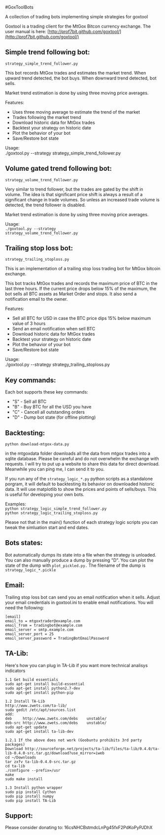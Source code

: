 #GoxToolBots

A collection of trading bots implementing simple strategies for goxtool

Goxtool is a trading client for the MtGox Bitcon currency exchange.
The user manual is here:
[http://prof7bit.github.com/goxtool/](http://prof7bit.github.com/goxtool/)


Simple trend following bot:
---------------------------
    strategy_simple_trend_follower.py

This bot records MtGox trades and estimates the market trend.
When upward trend detected, the bot buys. When downward trend detected,
bot sells.

Market trend estimation is done by using three moving price averages.

Features:  
* Uses three moving average to estimate the trend of the market  
* Trades following the market trend  
* Download historic data for MtGox trades  
* Backtest your strategy on historic date  
* Plot the behavior of your bot  
* Save/Restore bot state  

Usage:  
    ./goxtool.py --strategy strategy_simple_trend_follower.py


Volume gated trend following bot:
---------------------------------
    strategy_volume_trend_follower.py

Very similar to trend follower, but the trades are gated by the shift in
volume. The idea is that significant price shift is always a result of
a significant change in trade volumes. So unless an increased trade volume
is detected, the trend follower is disabled.

Market trend estimation is done by using three moving price averages.

Usage:  
    <code>./goxtool.py --strategy strategy\_volume\_trend\_follower.py</code>


Trailing stop loss bot:
-------------------------------
    strategy_trailing_stoploss.py

This is an implementation of a trailing stop loss trading bot
for MtGox bitcoin exchange.

This bot tracks MtGox trades and records the maximum price of BTC in the last three hours.
If the current price drops below 15% of the maximum, the bot sells all BTC assets
as Market Order and stops. It also send a notification email to the owner.

Features:  
* Sell all BTC for USD in case the BTC price dips 15% below maximum value of 3 hours  
* Send an email notification when sell BTC  
* Download historic data for MtGox trades  
* Backtest your strategy on historic date  
* Plot the behavior of your bot  
* Save/Restore bot state  

Usage:  
    </code>./goxtool.py --strategy strategy\_trailing\_stoploss.py</code>


Key commands:
------------
Each bot supports these key commands:  
* "S" - Sell all BTC  
* "B" - Buy BTC for all the USD you have  
* "C" - Cancell all outstanding orders  
* "D" - Dump bot state (for offline plotting)  

Backtesting:
------------
    python download-mtgox-data.py  
in the mtgoxdata folder downloads all the data from mtgox trades
into a sqlite database. Please be careful and do not overwhelm
the exchange with requests. I will try to put up a website to
share this data for direct download. Meanwhile you can ping me,
I can send it to you.

If you run any of the <code>strategy\_logic\_*.py</code>
python scripts as a standalone porgram, it will default
to backtesting its behavior on downloaded historic data.
It will use matplotlib to show the prices and points of
sells/buys. This is useful for developing your own bots.

Examples:  
    <code>python strategy\_logic\_simple\_trend\_follower.py</code>  
    <code>python strategy\_logic\_trailing\_stoploss.py</code>  

Please not that in the main() function of each strategy logic scripts you can tweak the
simluation start and end dates.

Bots states:
----------
Bot automatically dumps its state into a file when the strategy is unloaded.
You can also manually produce a dump by pressing "D". You can plot the state
of the dump with <code>plot\_pickled.py.</code>
The filename of the dump is <code>strategy\_logic\_*.pickle</code>

Email:
------
Trailing stop loss bot can send you an email notification when it sells.
Adjust your email credentials in goxtool.ini to enable email notifications.
You will need the following:

    [email]
    email_to = mtgoxtrader@example.com  
    email_from = tradingbot@example.com  
    email_server = smtp.example.com  
    email_server_port = 25  
    email_server_password = TradingBotEmailPassword  

TA-Lib:
-------
Here's how you can plug in TA-Lib if you want more technical analisys indicators

	1.1 Get build essentials
	sudo apt-get install build-essential
	sudo apt-get install python2.7-dev
	sudo apt-get install python-pip

	1.2 Install TA-Lib
	http://www.zwets.com/ta-lib/
	sudo gedit /etc/apt/sources.list
	add:
	deb     http://www.zwets.com/debs    unstable/
	deb-src http://www.zwets.com/debs    unstable/
	sudo apt-get update
	sudo apt-get install ta-lib-dev

	1.2.1 If the above does not work (Goobuntu prohibits 3rd party packages)
	Download http://sourceforge.net/projects/ta-lib/files/ta-lib/0.4.0/ta-lib-0.4.0-src.tar.gz/download?use_mirror=iweb
	cd ~/Downloads
	tar zxfv ta-lib-0.4.0-src.tar.gz
	cd ta-lib
	./configure --prefix=/usr
	make
	sudo make install

	1.3 Install python wrapper
	sudo pip install Cython
	sudo pip install numpy
	sudo pip install TA-Lib


Support:
--------
Please consider donating to: 16csNHCBstmdcLnPg45fxF2PdKoPyPJDhX


